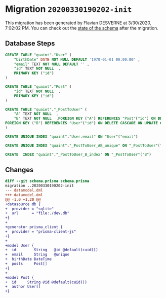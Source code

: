 # Migration `20200330190202-init`

This migration has been generated by Flavian DESVERNE at 3/30/2020, 7:02:02 PM.
You can check out the [state of the schema](./schema.prisma) after the migration.

## Database Steps

```sql
CREATE TABLE "quaint"."User" (
    "birthDate" DATE NOT NULL DEFAULT '1970-01-01 00:00:00' ,
    "email" TEXT NOT NULL DEFAULT '' ,
    "id" TEXT NOT NULL  ,
    PRIMARY KEY ("id")
) 

CREATE TABLE "quaint"."Post" (
    "id" TEXT NOT NULL  ,
    PRIMARY KEY ("id")
) 

CREATE TABLE "quaint"."_PostToUser" (
    "A" TEXT NOT NULL  ,
    "B" TEXT NOT NULL  ,FOREIGN KEY ("A") REFERENCES "Post"("id") ON DELETE CASCADE ON UPDATE CASCADE,
FOREIGN KEY ("B") REFERENCES "User"("id") ON DELETE CASCADE ON UPDATE CASCADE
) 

CREATE UNIQUE INDEX "quaint"."User.email" ON "User"("email")

CREATE UNIQUE INDEX "quaint"."_PostToUser_AB_unique" ON "_PostToUser"("A","B")

CREATE  INDEX "quaint"."_PostToUser_B_index" ON "_PostToUser"("B")
```

## Changes

```diff
diff --git schema.prisma schema.prisma
migration ..20200330190202-init
--- datamodel.dml
+++ datamodel.dml
@@ -1,0 +1,20 @@
+datasource db {
+  provider = "sqlite"
+  url      = "file:./dev.db"
+}
+
+generator prisma_client {
+  provider = "prisma-client-js"
+}
+
+model User {
+  id        String   @id @default(cuid())
+  email     String   @unique
+  birthDate DateTime
+  posts     Post[]
+}
+
+model Post {
+  id     String @id @default(cuid())
+  author User[]
+}
```


